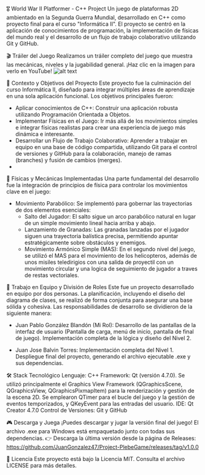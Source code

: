 🎖️ World War II Platformer - C++ Project
Un juego de plataformas 2D ambientado en la Segunda Guerra Mundial, desarrollado en C++ como proyecto final para el curso "Informática II". El proyecto se centró en la aplicación de conocimientos de programación, la implementación de físicas del mundo real y el desarrollo de un flujo de trabajo colaborativo utilizando Git y GitHub.

🎬 Tráiler del Juego
Realizamos un tráiler completo del juego que muestra las mecánicas, niveles y la jugabilidad general. ¡Haz clic en la imagen para verlo en YouTube!
![alt text](https://img.youtube.com/vi/[ID_DEL_VIDEO](https://www.youtube.com/watch?v=6q0XGf-h7oo)/0.jpg)

🎯 Contexto y Objetivos del Proyecto
Este proyecto fue la culminación del curso Informática II, diseñado para integrar múltiples áreas de aprendizaje en una sola aplicación funcional. Los objetivos principales fueron:

- Aplicar conocimientos de C++: Construir una aplicación robusta utilizando Programación Orientada a Objetos.
- Implementar Físicas en el Juego: Ir más allá de los movimientos simples e integrar físicas realistas para crear una experiencia de juego más dinámica e interesante.
- Desarrollar un Flujo de Trabajo Colaborativo: Aprender a trabajar en equipo en una base de código compartida, utilizando Git para el control de versiones y GitHub para la colaboración, manejo de ramas (branches) y fusión de cambios (merges).
- 
🚀 Físicas y Mecánicas Implementadas
Una parte fundamental del desarrollo fue la integración de principios de física para controlar los movimientos clave en el juego:

- Movimiento Parabólico: Se implementó para gobernar las trayectorias de dos elementos esenciales:
    - Salto del Jugador: El salto sigue un arco parabólico natural en lugar de un simple movimiento lineal hacia arriba y abajo.
    - Lanzamiento de Granadas: Las granadas lanzadas por el jugador siguen una trayectoria balística precisa, permitiendo apuntar estratégicamente sobre   obstáculos y enemigos.
    - Movimiento Armónico Simple (MAS): En el segundo nivel del juego, se utilizó el MAS para el movimiento de los helicopteros, además de unos misiles teledirigios con una salida de proyectil con un movimiento circular y una logica de seguimiento de jugador a traves de restas vectoriales.
       
🤝 Trabajo en Equipo y División de Roles
Este fue un proyecto desarrollado en equipo por dos personas. La planificación, incluyendo el diseño del diagrama de clases, se realizó de forma conjunta para asegurar una base sólida y cohesiva. Las responsabilidades de desarrollo se dividieron de la siguiente manera:

- Juan Pablo González Blandón (Mi Rol):
Desarrollo de las pantallas de la interfaz de usuario (Pantalla de carga, menú de inicio, pantalla de final de juego).
Implementación completa de la lógica y diseño del Nivel 2.

- Juan Jose Balvin Torres:
Implementación completa del Nivel 1.
Despliegue final del proyecto, generando el archivo ejecutable .exe y sus dependencias.

🛠️ Stack Tecnológico
Lenguaje: C++
Framework: Qt (versión 4.7.0).
Se utilizó principalmente el Graphics View Framework (QGraphicsScene, QGraphicsView, QGraphicsPixmapItem) para la renderización y gestión de la escena 2D.
Se emplearon QTimer para el bucle del juego y la gestión de eventos temporizados, y QKeyEvent para las entradas del usuario.
IDE: Qt Creator 4.7.0
Control de Versiones: Git y GitHub

🎮 Descarga y Juega
¡Puedes descargar y jugar la versión final del juego! El archivo .exe para Windows está empaquetado junto con todas sus dependencias.
👉 Descarga la última versión desde la página de Releases: https://github.com/JuanGonzalez47/Project-PlebeGame/releases/tag/v1.0.0

📄 Licencia
Este proyecto está bajo la Licencia MIT. Consulta el archivo LICENSE para más detalles.
